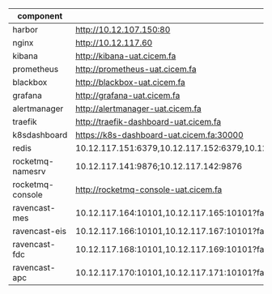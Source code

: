 | component        | url                                                                                                               | auth        |
| ---------------- | ----------------------------------------------------------------------------------------------------------------- | ----------- |
| harbor           | http://10.12.107.150:80                                                                                           |             |
| nginx            | http://10.12.117.60                                                                                               |             |
| kibana           | http://kibana-uat.cicem.fa                                                                                        |             |
| prometheus       | http://prometheus-uat.cicem.fa                                                                                    |             |
| blackbox         | http://blackbox-uat.cicem.fa                                                                                      |             |
| grafana          | http://grafana-uat.cicem.fa                                                                                       |             |
| alertmanager     | http://alertmanager-uat.cicem.fa                                                                                  |             |
| traefik          | http://traefik-dashboard-uat.cicem.fa                                                                             |             |
| k8sdashboard     | https://k8s-dashboard-uat.cicem.fa:30000                                                                          |             |
| redis            | 10.12.117.151:6379,10.12.117.152:6379,10.12.117.153:6379,10.12.117.154:6379,10.12.117.155:6379,10.12.117.156:6379 |             |
| rocketmq-namesrv | 10.12.117.141:9876;10.12.117.142:9876                                                                             |             |
| rocketmq-console | http://rocketmq-console-uat.cicem.fa                                                                              | admin/admin |
| ravencast-mes    | 10.12.117.164:10101,10.12.117.165:10101?fallbackToPrimary=true&pingTimeout=20000                                  |             |
| ravencast-eis    | 10.12.117.166:10101,10.12.117.167:10101?fallbackToPrimary=true&pingTimeout=20000                                  |             |
| ravencast-fdc    | 10.12.117.168:10101,10.12.117.169:10101?fallbackToPrimary=true&pingTimeout=20000                                  |             |
| ravencast-apc    | 10.12.117.170:10101,10.12.117.171:10101?fallbackToPrimary=true&pingTimeout=20000                                  |             |